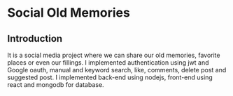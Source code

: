 # Social Old Memories

## Introduction
It is a social media project where we can share our old memories, favorite places or even our fillings.
I implemented authentication using jwt and Google oauth, manual and keyword search, like, comments, 
delete post and suggested post. I implemented back-end using nodejs, front-end using react and mongodb for database.


